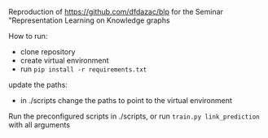 Reproduction of https://github.com/dfdazac/blp for the Seminar "Representation Learning on Knowledge graphs

How to run:
 - clone repository
 - create virtual environment
 - run `pip install -r requirements.txt`


update the paths:
 - in ./scripts change the paths to point to the virtual environment

Run the preconfigured scripts in ./scripts, or run `train.py link_prediction` with all arguments
